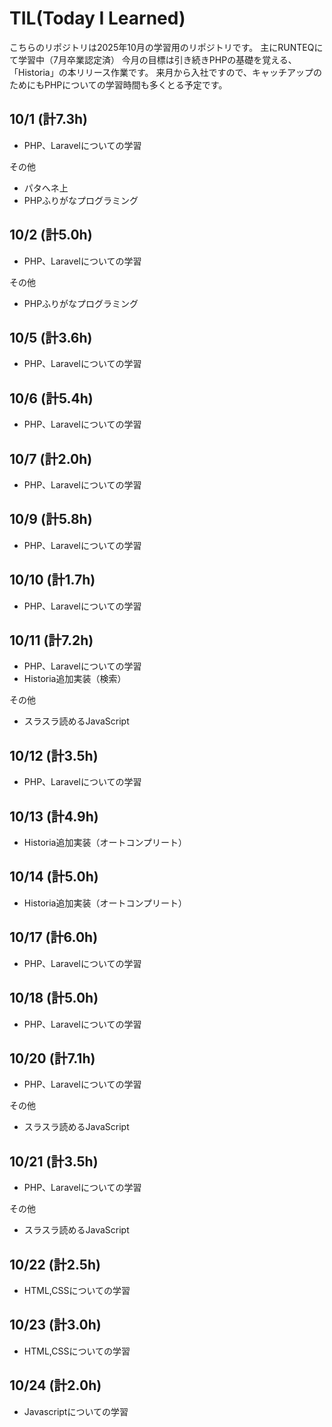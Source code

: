 # TIL(Today I Learned)
こちらのリポジトリは2025年10月の学習用のリポジトリです。
主にRUNTEQにて学習中（7月卒業認定済） 
今月の目標は引き続きPHPの基礎を覚える、「Historia」の本リリース作業です。
来月から入社ですので、キャッチアップのためにもPHPについての学習時間も多くとる予定です。

## 10/1 (計7.3h)
- PHP、Laravelについての学習

その他

- パタへネ上
- PHPふりがなプログラミング

## 10/2 (計5.0h)
- PHP、Laravelについての学習

その他

- PHPふりがなプログラミング

## 10/5 (計3.6h)
- PHP、Laravelについての学習

## 10/6 (計5.4h)
- PHP、Laravelについての学習

## 10/7 (計2.0h)
- PHP、Laravelについての学習

## 10/9 (計5.8h)
- PHP、Laravelについての学習

## 10/10 (計1.7h)
- PHP、Laravelについての学習

## 10/11 (計7.2h)
- PHP、Laravelについての学習
- Historia追加実装（検索）

その他
- スラスラ読めるJavaScript

## 10/12 (計3.5h)
- PHP、Laravelについての学習

## 10/13 (計4.9h)
- Historia追加実装（オートコンプリート）

## 10/14 (計5.0h)
- Historia追加実装（オートコンプリート）

## 10/17 (計6.0h)
- PHP、Laravelについての学習

## 10/18 (計5.0h)
- PHP、Laravelについての学習

## 10/20 (計7.1h)
- PHP、Laravelについての学習

その他
- スラスラ読めるJavaScript

## 10/21 (計3.5h)
- PHP、Laravelについての学習

その他
- スラスラ読めるJavaScript

## 10/22 (計2.5h)
- HTML,CSSについての学習

## 10/23 (計3.0h)
- HTML,CSSについての学習

## 10/24 (計2.0h)
- Javascriptについての学習

